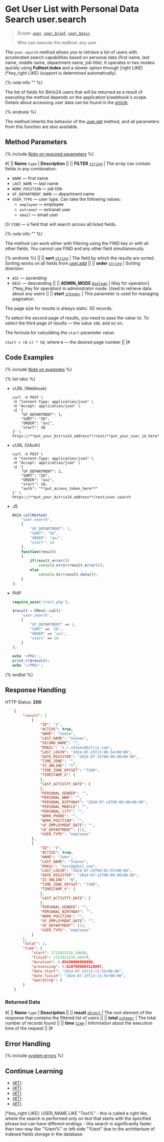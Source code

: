 # Get User List with Personal Data Search user.search

> Scope: [`user`](../scopes/permissions.md), [`user_brief`](../scopes/permissions.md), [`user_basic`](../scopes/permissions.md)
>
> Who can execute the method: any user

The `user.search` method allows you to retrieve a list of users with accelerated search capabilities based on personal data (first name, last name, middle name, department name, job title). It operates in two modes: quickly using **Fulltext Index** and a slower option through [right LIKE](*key_right LIKE) (support is determined automatically).

{% note info "" %}

The list of fields for Bitrix24 users that will be returned as a result of executing the method depends on the application's/webhook's scope. Details about accessing user data can be found in the [article](index.md).

{% endnote %}

The method inherits the behavior of the [user.get](./user-get.md) method, and all parameters from this function are also available.

## Method Parameters

{% include [Note on required parameters](../../_includes/required.md) %}

#|
|| **Name**
`type` | **Description** ||
|| **FILTER**
[`string`](../data-types.md) | The array can contain fields in any combination:
- `NAME` — first name
- `LAST_NAME` — last name
- `WORK_POSITION` — job title
- `UF_DEPARTMENT_NAME` — department name
- `USER_TYPE` — user type. Can take the following values: 
    - `employee` — employee
    - `extranet` — extranet user
    - `email` — email user

Or `FIND` — a field that will search across all listed fields.

{% note info "" %}

The method can work either with filtering using the FIND key or with all other fields. You cannot use FIND and any other field simultaneously.

{% endnote %} ||
|| **sort**
[`string`](../data-types.md) | The field by which the results are sorted. Sorting works on all fields from [user.add](./user-add.md) ||
|| **order**
[`string`](../data-types.md) | Sorting direction:
- `ASC` — ascending
- `DESC` — descending ||
|| **ADMIN_MODE**
[`boolean`](../data-types.md) | [Key for operation](*key_Key for operation) in administrator mode. Used to retrieve data about any users ||
|| **start**
[`integer`](../data-types.md) | This parameter is used for managing pagination.

The page size for results is always static: 50 records.

To select the second page of results, you need to pass the value `50`. To select the third page of results — the value `100`, and so on.

The formula for calculating the `start` parameter value:

`start = (N-1) * 50`, where `N` — the desired page number ||
|#

## Code Examples

{% include [Note on examples](../../_includes/examples.md) %}

{% list tabs %}

- cURL (Webhook)

    ```curl
    curl -X POST \
    -H "Content-Type: application/json" \
    -H "Accept: application/json" \
    -d '{
        "UF_DEPARTMENT": 1,
        "SORT": "ID",
        "ORDER": "asc",
        "start": 10
    }' \
    https://**put_your_bitrix24_address**/rest/**put_your_user_id_here**/**put_your_webhook_here**/user.search
    ```

- cURL (OAuth)

    ```curl
    curl -X POST \
    -H "Content-Type: application/json" \
    -H "Accept: application/json" \
    -d '{
        "UF_DEPARTMENT": 1,
        "SORT": "ID",
        "ORDER": "asc",
        "start": 10,
        "auth": "**put_access_token_here**"
    }' \
    https://**put_your_bitrix24_address**/rest/user.search
    ```

- JS

    ```js
    BX24.callMethod(
        "user.search",
        {
            "UF_DEPARTMENT": 1,
            "SORT": "ID",
            "ORDER": "asc",
            "start": 10
        },
        function(result)
        {
            if(result.error())
                console.error(result.error());
            else
                console.dir(result.data());
        }
    );
    ```

- PHP

    ```php
    require_once('crest.php');

    $result = CRest::call(
        'user.search',
        [
            "UF_DEPARTMENT" => 1,
            "SORT" => 'ID',
            "ORDER" => 'asc',
            "start" => 10
        ]
    );

    echo '<PRE>';
    print_r($result);
    echo '</PRE>';
    ```

{% endlist %}

## Response Handling

HTTP Status: **200**

```json
    {
        "result": [
            {
                "ID": "1",
                "ACTIVE": true,
                "NAME": "Vadim",
                "LAST_NAME": "Valeev",
                "SECOND_NAME": "",
                "EMAIL": "v.r.valeev@bitrix.com",
                "LAST_LOGIN": "2024-07-25T13:06:54+00:00",
                "DATE_REGISTER": "2024-07-15T00:00:00+00:00",
                "TIME_ZONE": "",
                "IS_ONLINE": "Y",
                "TIME_ZONE_OFFSET": "7200",
                "TIMESTAMP_X": {
                },
                "LAST_ACTIVITY_DATE": {
                },
                "PERSONAL_GENDER": "",
                "PERSONAL_WWW": "",
                "PERSONAL_BIRTHDAY": "2018-07-14T00:00:00+00:00",
                "PERSONAL_MOBILE": "",
                "PERSONAL_CITY": "",
                "WORK_PHONE": "",
                "WORK_POSITION": "",
                "UF_EMPLOYMENT_DATE": "",
                "UF_DEPARTMENT": [1],
                "USER_TYPE": "employee"
            },
            {
                "ID": "3",
                "ACTIVE": true,
                "NAME": "John",
                "LAST_NAME": "Ivanov",
                "EMAIL": "test@gmail.com",
                "LAST_LOGIN": "2024-07-24T09:01:55+00:00",
                "DATE_REGISTER": "2024-07-22T00:00:00+00:00",
                "IS_ONLINE": "N",
                "TIME_ZONE_OFFSET": "7200",
                "TIMESTAMP_X": {
                },
                "LAST_ACTIVITY_DATE": {
                },
                "PERSONAL_GENDER": "",
                "PERSONAL_BIRTHDAY": "",
                "WORK_POSITION": "",
                "UF_EMPLOYMENT_DATE": "",
                "UF_DEPARTMENT": [1],
                "USER_TYPE": "employee"
            }
        ],
        "total": 2,
        "time": {
            "start": 1721913235.39648,
            "finish": 1721913235.45078,
            "duration": 0.05430006980896,
            "processing": 0.0187909603118897,
            "date_start": "2024-07-25T13:13:55+00:00",
            "date_finish": "2024-07-25T13:13:55+00:00",
            "operating": 0
        }
    }
```

### Returned Data

#|
|| **Name**
`type` | **Description** ||
|| **result**
[`object`](../data-types.md) | The root element of the response that contains the filtered list of users ||
|| **total**
[`integer`](../data-types.md) | The total number of records found ||
|| **time**
[`time`](../data-types.md) | Information about the execution time of the request ||
|#

## Error Handling

{% include [system errors](../../_includes/system-errors.md) %}

## Continue Learning 

- [{#T}](./user-add.md)
- [{#T}](./user-update.md)
- [{#T}](./user-get.md)
- [{#T}](./user-current.md)
- [{#T}](./user-fields.md)

[*key_right LIKE]: USER_NAME LIKE "Text%" - this is called a right like, where the search is performed only on text that starts with the specified phrase but can have different endings - this search is significantly faster than two-way like "%text%" or left-side "%text" due to the architecture of indexed fields storage in the database.
